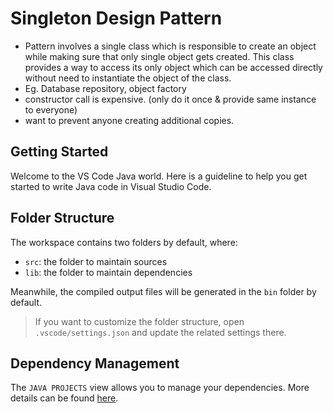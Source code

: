# Singleton Design Pattern

- Pattern involves a single class which is responsible to create an object while making sure that only single object gets created. This class provides a way to access its only object which can be accessed directly without need to instantiate the object of the class.
- Eg. Database repository, object factory
- constructor call is expensive. (only do it once & provide same instance to everyone)
- want to prevent anyone creating additional copies.

## Getting Started

Welcome to the VS Code Java world. Here is a guideline to help you get started to write Java code in Visual Studio Code.

## Folder Structure

The workspace contains two folders by default, where:

- `src`: the folder to maintain sources
- `lib`: the folder to maintain dependencies

Meanwhile, the compiled output files will be generated in the `bin` folder by default.

> If you want to customize the folder structure, open `.vscode/settings.json` and update the related settings there.

## Dependency Management

The `JAVA PROJECTS` view allows you to manage your dependencies. More details can be found [here](https://github.com/microsoft/vscode-java-dependency#manage-dependencies).
